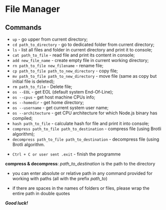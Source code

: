 # File Manager

## Commands

- `up` - go upper from current directory;
- `cd path_to_directory` - go to dedicated folder from current directory;
- `ls` - list all files and folder in current directory and print it to console;
- `cat path_to_file` - read file and print its content in console;
- `add new_file_name` - create empty file in current working directory;
- `rn path_to_file new_filename` - rename file;
- `cp path_to_file path_to_new_directory` - copy file;
- `mv path_to_file path_to_new_directory` - move file (same as copy but initial file is deleted);
- `rm path_to_file` - Delete file;
- `os --EOL` - get EOL (default system End-Of-Line);
- `os --cpus` - get host machine CPUs info;
- `os --homedir` - get home directory;
- `os --username` - get current system user name;
- `os --architecture` - get CPU architecture for which Node.js binary has compiled;
- `hash path_to_file` - calculate hash for file and print it into console;
- `compress path_to_file path_to_destination` - compress file (using Brotli algorithm);
- `decompress path_to_file path_to_destination` - decompress file (using Brotli algorithm.

* `Ctrl + C or user sent .exit` - finish the programme

**compress & decompress**: _path_to_destination_ is the path to the directory

- you can enter absolute or relative path in any command provided for working with paths (all with the prefix _path_to_)

- if there are spaces in the names of folders or files, please wrap the entire path in double quotes

**_Good luck!_**
